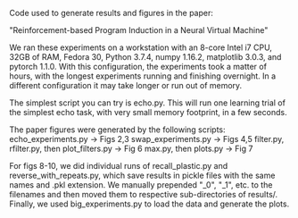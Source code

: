 Code used to generate results and figures in the paper:

"Reinforcement-based Program Induction in a Neural Virtual Machine"

We ran these experiments on a workstation with an 8-core Intel i7 CPU, 32GB of RAM, Fedora 30, Python 3.7.4, numpy 1.16.2, matplotlib 3.0.3, and pytorch 1.1.0.  With this configuration, the experiments took a matter of hours, with the longest experiments running and finishing overnight.  In a different configuration it may take longer or run out of memory.

The simplest script you can try is echo.py.  This will run one learning trial of the simplest echo task, with very small memory footprint, in a few seconds.

The paper figures were generated by the following scripts:
echo_experiments.py -> Figs 2,3
swap_experiments.py -> Figs 4,5
filter.py, rfilter.py, then plot_filters.py -> Fig 6
max.py, then plots.py -> Fig 7

For figs 8-10, we did individual runs of recall_plastic.py and reverse_with_repeats.py, which save results in pickle files with the same names and .pkl extension.  We manually prepended "_0", "_1", etc. to the filenames and then moved them to respective sub-directories of results/.  Finally, we used big_experiments.py to load the data and generate the plots.

